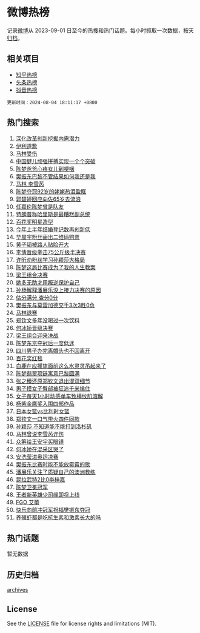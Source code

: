 # 微博热榜

记录[微博](https://www.weibo.com)从 2023-09-01 日至今的热搜和热门话题。每小时抓取一次数据，按天[归档](archives)。

## 相关项目

- [知乎热榜](https://github.com/hotarchive/zhihu)
- [头条热榜](https://github.com/hotarchive/toutiao)
- [抖音热榜](https://github.com/hotarchive/douyin)


`更新时间：2024-08-04 18:11:17 +0800`

## 热门搜索

1. [深化改革创新挖掘内需潜力](https://m.weibo.cn/search?containerid=100103type%3D1%26t%3D10%26q%3D%23%E6%B7%B1%E5%8C%96%E6%94%B9%E9%9D%A9%E5%88%9B%E6%96%B0%E6%8C%96%E6%8E%98%E5%86%85%E9%9C%80%E6%BD%9C%E5%8A%9B%23&stream_entry_id=51&isnewpage=1&extparam=seat%3D1%26cate%3D10103%26q%3D%2523%25E6%25B7%25B1%25E5%258C%2596%25E6%2594%25B9%25E9%259D%25A9%25E5%2588%259B%25E6%2596%25B0%25E6%258C%2596%25E6%258E%2598%25E5%2586%2585%25E9%259C%2580%25E6%25BD%259C%25E5%258A%259B%2523%26filter_type%3Drealtimehot%26dgr%3D0%26stream_entry_id%3D51%26c_type%3D51%26pos%3D0%26display_time%3D1722766276%26pre_seqid%3D172276627623002280877)
1. [伊利道歉](https://m.weibo.cn/search?containerid=100103type%3D1%26t%3D10%26q%3D%E4%BC%8A%E5%88%A9%E9%81%93%E6%AD%89&stream_entry_id=31&isnewpage=1&extparam=seat%3D1%26cate%3D5001%26q%3D%25E4%25BC%258A%25E5%2588%25A9%25E9%2581%2593%25E6%25AD%2589%26dgr%3D0%26stream_entry_id%3D31%26lcate%3D5001%26realpos%3D1%26band_rank%3D1%26filter_type%3Drealtimehot%26pos%3D0%26c_type%3D31%26flag%3D1%26display_time%3D1722766276%26pre_seqid%3D172276627623002280877)
1. [马林受伤](https://m.weibo.cn/search?containerid=100103type%3D1%26t%3D10%26q%3D%23%E9%A9%AC%E6%9E%97%E5%8F%97%E4%BC%A4%23&stream_entry_id=31&isnewpage=1&extparam=seat%3D1%26cate%3D5001%26q%3D%2523%25E9%25A9%25AC%25E6%259E%2597%25E5%258F%2597%25E4%25BC%25A4%2523%26dgr%3D0%26stream_entry_id%3D31%26lcate%3D5001%26realpos%3D2%26band_rank%3D2%26filter_type%3Drealtimehot%26pos%3D1%26c_type%3D31%26flag%3D2%26display_time%3D1722766276%26pre_seqid%3D172276627623002280877)
1. [中国健儿顽强拼搏实现一个个突破](https://m.weibo.cn/search?containerid=100103type%3D1%26t%3D10%26q%3D%23%E4%B8%AD%E5%9B%BD%E5%81%A5%E5%84%BF%E9%A1%BD%E5%BC%BA%E6%8B%BC%E6%90%8F%E5%AE%9E%E7%8E%B0%E4%B8%80%E4%B8%AA%E4%B8%AA%E7%AA%81%E7%A0%B4%23&stream_entry_id=31&isnewpage=1&extparam=seat%3D1%26cate%3D5001%26q%3D%2523%25E4%25B8%25AD%25E5%259B%25BD%25E5%2581%25A5%25E5%2584%25BF%25E9%25A1%25BD%25E5%25BC%25BA%25E6%258B%25BC%25E6%2590%258F%25E5%25AE%259E%25E7%258E%25B0%25E4%25B8%2580%25E4%25B8%25AA%25E4%25B8%25AA%25E7%25AA%2581%25E7%25A0%25B4%2523%26dgr%3D0%26stream_entry_id%3D31%26lcate%3D5001%26realpos%3D3%26band_rank%3D3%26filter_type%3Drealtimehot%26pos%3D2%26c_type%3D31%26flag%3D1%26display_time%3D1722766276%26pre_seqid%3D172276627623002280877)
1. [陈梦爸爸心疼女儿到哽咽](https://m.weibo.cn/search?containerid=100103type%3D1%26t%3D10%26q%3D%23%E9%99%88%E6%A2%A6%E7%88%B8%E7%88%B8%E5%BF%83%E7%96%BC%E5%A5%B3%E5%84%BF%E5%88%B0%E5%93%BD%E5%92%BD%23&stream_entry_id=31&isnewpage=1&extparam=seat%3D1%26cate%3D5001%26q%3D%2523%25E9%2599%2588%25E6%25A2%25A6%25E7%2588%25B8%25E7%2588%25B8%25E5%25BF%2583%25E7%2596%25BC%25E5%25A5%25B3%25E5%2584%25BF%25E5%2588%25B0%25E5%2593%25BD%25E5%2592%25BD%2523%26dgr%3D0%26stream_entry_id%3D31%26lcate%3D5001%26realpos%3D4%26band_rank%3D4%26filter_type%3Drealtimehot%26pos%3D3%26c_type%3D31%26flag%3D1%26display_time%3D1722766276%26pre_seqid%3D172276627623002280877)
1. [樊振东巴黎不管结果如何我还是我](https://m.weibo.cn/search?containerid=100103type%3D1%26t%3D10%26q%3D%23%E6%A8%8A%E6%8C%AF%E4%B8%9C%E5%B7%B4%E9%BB%8E%E4%B8%8D%E7%AE%A1%E7%BB%93%E6%9E%9C%E5%A6%82%E4%BD%95%E6%88%91%E8%BF%98%E6%98%AF%E6%88%91%23&stream_entry_id=31&isnewpage=1&extparam=seat%3D1%26cate%3D5001%26q%3D%2523%25E6%25A8%258A%25E6%258C%25AF%25E4%25B8%259C%25E5%25B7%25B4%25E9%25BB%258E%25E4%25B8%258D%25E7%25AE%25A1%25E7%25BB%2593%25E6%259E%259C%25E5%25A6%2582%25E4%25BD%2595%25E6%2588%2591%25E8%25BF%2598%25E6%2598%25AF%25E6%2588%2591%2523%26dgr%3D0%26stream_entry_id%3D31%26lcate%3D5001%26realpos%3D5%26band_rank%3D5%26filter_type%3Drealtimehot%26pos%3D4%26c_type%3D31%26flag%3D1%26display_time%3D1722766276%26pre_seqid%3D172276627623002280877)
1. [马林 李雪芮](https://m.weibo.cn/search?containerid=100103type%3D1%26t%3D10%26q%3D%E9%A9%AC%E6%9E%97+%E6%9D%8E%E9%9B%AA%E8%8A%AE&stream_entry_id=31&isnewpage=1&extparam=seat%3D1%26cate%3D5001%26q%3D%25E9%25A9%25AC%25E6%259E%2597%2520%25E6%259D%258E%25E9%259B%25AA%25E8%258A%25AE%26dgr%3D0%26stream_entry_id%3D31%26lcate%3D5001%26realpos%3D6%26band_rank%3D6%26filter_type%3Drealtimehot%26pos%3D5%26c_type%3D31%26flag%3D1%26display_time%3D1722766276%26pre_seqid%3D172276627623002280877)
1. [陈梦夺冠92岁的姥姥热泪盈眶](https://m.weibo.cn/search?containerid=100103type%3D1%26t%3D10%26q%3D%23%E9%99%88%E6%A2%A6%E5%A4%BA%E5%86%A092%E5%B2%81%E7%9A%84%E5%A7%A5%E5%A7%A5%E7%83%AD%E6%B3%AA%E7%9B%88%E7%9C%B6%23&stream_entry_id=31&isnewpage=1&extparam=seat%3D1%26cate%3D5001%26q%3D%2523%25E9%2599%2588%25E6%25A2%25A6%25E5%25A4%25BA%25E5%2586%25A092%25E5%25B2%2581%25E7%259A%2584%25E5%25A7%25A5%25E5%25A7%25A5%25E7%2583%25AD%25E6%25B3%25AA%25E7%259B%2588%25E7%259C%25B6%2523%26dgr%3D0%26stream_entry_id%3D31%26lcate%3D5001%26realpos%3D7%26band_rank%3D7%26filter_type%3Drealtimehot%26pos%3D6%26c_type%3D31%26flag%3D2%26display_time%3D1722766276%26pre_seqid%3D172276627623002280877)
1. [郭碧婷回应向佐65岁去流浪](https://m.weibo.cn/search?containerid=100103type%3D1%26t%3D10%26q%3D%23%E9%83%AD%E7%A2%A7%E5%A9%B7%E5%9B%9E%E5%BA%94%E5%90%91%E4%BD%9065%E5%B2%81%E5%8E%BB%E6%B5%81%E6%B5%AA%23&stream_entry_id=31&isnewpage=1&extparam=seat%3D1%26cate%3D5001%26q%3D%2523%25E9%2583%25AD%25E7%25A2%25A7%25E5%25A9%25B7%25E5%259B%259E%25E5%25BA%2594%25E5%2590%2591%25E4%25BD%259065%25E5%25B2%2581%25E5%258E%25BB%25E6%25B5%2581%25E6%25B5%25AA%2523%26dgr%3D0%26stream_entry_id%3D31%26lcate%3D5001%26realpos%3D8%26band_rank%3D8%26filter_type%3Drealtimehot%26pos%3D7%26c_type%3D31%26flag%3D1%26display_time%3D1722766276%26pre_seqid%3D172276627623002280877)
1. [任嘉伦陈梦曾是队友](https://m.weibo.cn/search?containerid=100103type%3D1%26t%3D10%26q%3D%23%E4%BB%BB%E5%98%89%E4%BC%A6%E9%99%88%E6%A2%A6%E6%9B%BE%E6%98%AF%E9%98%9F%E5%8F%8B%23&stream_entry_id=31&isnewpage=1&extparam=seat%3D1%26cate%3D5001%26q%3D%2523%25E4%25BB%25BB%25E5%2598%2589%25E4%25BC%25A6%25E9%2599%2588%25E6%25A2%25A6%25E6%259B%25BE%25E6%2598%25AF%25E9%2598%259F%25E5%258F%258B%2523%26dgr%3D0%26stream_entry_id%3D31%26lcate%3D5001%26realpos%3D9%26band_rank%3D9%26filter_type%3Drealtimehot%26pos%3D8%26c_type%3D31%26flag%3D16%26display_time%3D1722766276%26pre_seqid%3D172276627623002280877)
1. [特朗普称哈里斯是最糟糕副总统](https://m.weibo.cn/search?containerid=100103type%3D1%26t%3D10%26q%3D%23%E7%89%B9%E6%9C%97%E6%99%AE%E7%A7%B0%E5%93%88%E9%87%8C%E6%96%AF%E6%98%AF%E6%9C%80%E7%B3%9F%E7%B3%95%E5%89%AF%E6%80%BB%E7%BB%9F%23&stream_entry_id=31&isnewpage=1&extparam=seat%3D1%26cate%3D5001%26q%3D%2523%25E7%2589%25B9%25E6%259C%2597%25E6%2599%25AE%25E7%25A7%25B0%25E5%2593%2588%25E9%2587%258C%25E6%2596%25AF%25E6%2598%25AF%25E6%259C%2580%25E7%25B3%259F%25E7%25B3%2595%25E5%2589%25AF%25E6%2580%25BB%25E7%25BB%259F%2523%26dgr%3D0%26stream_entry_id%3D31%26lcate%3D5001%26realpos%3D10%26band_rank%3D10%26filter_type%3Drealtimehot%26pos%3D9%26c_type%3D31%26flag%3D0%26display_time%3D1722766276%26pre_seqid%3D172276627623002280877)
1. [百花奖明星造型](https://m.weibo.cn/search?containerid=100103type%3D1%26t%3D10%26q%3D%23%E7%99%BE%E8%8A%B1%E5%A5%96%E6%98%8E%E6%98%9F%E9%80%A0%E5%9E%8B%23&stream_entry_id=31&isnewpage=1&extparam=seat%3D1%26cate%3D5001%26q%3D%2523%25E7%2599%25BE%25E8%258A%25B1%25E5%25A5%2596%25E6%2598%258E%25E6%2598%259F%25E9%2580%25A0%25E5%259E%258B%2523%26dgr%3D0%26stream_entry_id%3D31%26lcate%3D5001%26realpos%3D11%26band_rank%3D11%26filter_type%3Drealtimehot%26pos%3D10%26c_type%3D31%26flag%3D1%26display_time%3D1722766276%26pre_seqid%3D172276627623002280877)
1. [今年上半年结婚登记数再创新低](https://m.weibo.cn/search?containerid=100103type%3D1%26t%3D10%26q%3D%23%E4%BB%8A%E5%B9%B4%E4%B8%8A%E5%8D%8A%E5%B9%B4%E7%BB%93%E5%A9%9A%E7%99%BB%E8%AE%B0%E6%95%B0%E5%86%8D%E5%88%9B%E6%96%B0%E4%BD%8E%23&stream_entry_id=31&isnewpage=1&extparam=seat%3D1%26cate%3D5001%26q%3D%2523%25E4%25BB%258A%25E5%25B9%25B4%25E4%25B8%258A%25E5%258D%258A%25E5%25B9%25B4%25E7%25BB%2593%25E5%25A9%259A%25E7%2599%25BB%25E8%25AE%25B0%25E6%2595%25B0%25E5%2586%258D%25E5%2588%259B%25E6%2596%25B0%25E4%25BD%258E%2523%26dgr%3D0%26stream_entry_id%3D31%26lcate%3D5001%26realpos%3D12%26band_rank%3D12%26filter_type%3Drealtimehot%26pos%3D11%26c_type%3D31%26flag%3D0%26display_time%3D1722766276%26pre_seqid%3D172276627623002280877)
1. [华晨宇粉丝画出二维码购票](https://m.weibo.cn/search?containerid=100103type%3D1%26t%3D10%26q%3D%23%E5%8D%8E%E6%99%A8%E5%AE%87%E7%B2%89%E4%B8%9D%E7%94%BB%E5%87%BA%E4%BA%8C%E7%BB%B4%E7%A0%81%E8%B4%AD%E7%A5%A8%23&stream_entry_id=31&isnewpage=1&extparam=seat%3D1%26cate%3D5001%26q%3D%2523%25E5%258D%258E%25E6%2599%25A8%25E5%25AE%2587%25E7%25B2%2589%25E4%25B8%259D%25E7%2594%25BB%25E5%2587%25BA%25E4%25BA%258C%25E7%25BB%25B4%25E7%25A0%2581%25E8%25B4%25AD%25E7%25A5%25A8%2523%26dgr%3D0%26stream_entry_id%3D31%26lcate%3D5001%26realpos%3D13%26band_rank%3D13%26filter_type%3Drealtimehot%26pos%3D12%26c_type%3D31%26flag%3D0%26display_time%3D1722766276%26pre_seqid%3D172276627623002280877)
1. [黄子韬被路人贴脸开大](https://m.weibo.cn/search?containerid=100103type%3D1%26t%3D10%26q%3D%23%E9%BB%84%E5%AD%90%E9%9F%AC%E8%A2%AB%E8%B7%AF%E4%BA%BA%E8%B4%B4%E8%84%B8%E5%BC%80%E5%A4%A7%23&stream_entry_id=31&isnewpage=1&extparam=seat%3D1%26cate%3D5001%26q%3D%2523%25E9%25BB%2584%25E5%25AD%2590%25E9%259F%25AC%25E8%25A2%25AB%25E8%25B7%25AF%25E4%25BA%25BA%25E8%25B4%25B4%25E8%2584%25B8%25E5%25BC%2580%25E5%25A4%25A7%2523%26dgr%3D0%26stream_entry_id%3D31%26lcate%3D5001%26realpos%3D14%26band_rank%3D14%26filter_type%3Drealtimehot%26pos%3D13%26c_type%3D31%26flag%3D0%26display_time%3D1722766276%26pre_seqid%3D172276627623002280877)
1. [李倩晋级拳击75公斤级半决赛](https://m.weibo.cn/search?containerid=100103type%3D1%26t%3D10%26q%3D%23%E6%9D%8E%E5%80%A9%E6%99%8B%E7%BA%A7%E6%8B%B3%E5%87%BB75%E5%85%AC%E6%96%A4%E7%BA%A7%E5%8D%8A%E5%86%B3%E8%B5%9B%23&stream_entry_id=31&isnewpage=1&extparam=seat%3D1%26cate%3D5001%26q%3D%2523%25E6%259D%258E%25E5%2580%25A9%25E6%2599%258B%25E7%25BA%25A7%25E6%258B%25B3%25E5%2587%25BB75%25E5%2585%25AC%25E6%2596%25A4%25E7%25BA%25A7%25E5%258D%258A%25E5%2586%25B3%25E8%25B5%259B%2523%26dgr%3D0%26stream_entry_id%3D31%26lcate%3D5001%26realpos%3D15%26band_rank%3D15%26filter_type%3Drealtimehot%26pos%3D14%26c_type%3D31%26flag%3D1%26display_time%3D1722766276%26pre_seqid%3D172276627623002280877)
1. [许昕劝粉丝学习孙颖莎大格局](https://m.weibo.cn/search?containerid=100103type%3D1%26t%3D10%26q%3D%23%E8%AE%B8%E6%98%95%E5%8A%9D%E7%B2%89%E4%B8%9D%E5%AD%A6%E4%B9%A0%E5%AD%99%E9%A2%96%E8%8E%8E%E5%A4%A7%E6%A0%BC%E5%B1%80%23&stream_entry_id=31&isnewpage=1&extparam=seat%3D1%26cate%3D5001%26q%3D%2523%25E8%25AE%25B8%25E6%2598%2595%25E5%258A%259D%25E7%25B2%2589%25E4%25B8%259D%25E5%25AD%25A6%25E4%25B9%25A0%25E5%25AD%2599%25E9%25A2%2596%25E8%258E%258E%25E5%25A4%25A7%25E6%25A0%25BC%25E5%25B1%2580%2523%26dgr%3D0%26stream_entry_id%3D31%26lcate%3D5001%26realpos%3D16%26band_rank%3D16%26filter_type%3Drealtimehot%26pos%3D15%26c_type%3D31%26flag%3D1%26display_time%3D1722766276%26pre_seqid%3D172276627623002280877)
1. [陈梦这局比赛成为了我的人生教案](https://m.weibo.cn/search?containerid=100103type%3D1%26t%3D10%26q%3D%23%E9%99%88%E6%A2%A6%E8%BF%99%E5%B1%80%E6%AF%94%E8%B5%9B%E6%88%90%E4%B8%BA%E4%BA%86%E6%88%91%E7%9A%84%E4%BA%BA%E7%94%9F%E6%95%99%E6%A1%88%23&stream_entry_id=31&isnewpage=1&extparam=seat%3D1%26cate%3D5001%26q%3D%2523%25E9%2599%2588%25E6%25A2%25A6%25E8%25BF%2599%25E5%25B1%2580%25E6%25AF%2594%25E8%25B5%259B%25E6%2588%2590%25E4%25B8%25BA%25E4%25BA%2586%25E6%2588%2591%25E7%259A%2584%25E4%25BA%25BA%25E7%2594%259F%25E6%2595%2599%25E6%25A1%2588%2523%26dgr%3D0%26stream_entry_id%3D31%26lcate%3D5001%26realpos%3D17%26band_rank%3D17%26filter_type%3Drealtimehot%26pos%3D16%26c_type%3D31%26flag%3D0%26display_time%3D1722766276%26pre_seqid%3D172276627623002280877)
1. [梁王组合决赛](https://m.weibo.cn/search?containerid=100103type%3D1%26t%3D10%26q%3D%23%E6%A2%81%E7%8E%8B%E7%BB%84%E5%90%88%E5%86%B3%E8%B5%9B%23&stream_entry_id=31&isnewpage=1&extparam=seat%3D1%26cate%3D5001%26q%3D%2523%25E6%25A2%2581%25E7%258E%258B%25E7%25BB%2584%25E5%2590%2588%25E5%2586%25B3%25E8%25B5%259B%2523%26dgr%3D0%26stream_entry_id%3D31%26lcate%3D5001%26realpos%3D18%26band_rank%3D18%26filter_type%3Drealtimehot%26pos%3D17%26c_type%3D31%26flag%3D0%26display_time%3D1722766276%26pre_seqid%3D172276627623002280877)
1. [她多无助才用叛逆保护自己](https://m.weibo.cn/search?containerid=100103type%3D1%26t%3D10%26q%3D%E5%A5%B9%E5%A4%9A%E6%97%A0%E5%8A%A9%E6%89%8D%E7%94%A8%E5%8F%9B%E9%80%86%E4%BF%9D%E6%8A%A4%E8%87%AA%E5%B7%B1&stream_entry_id=31&isnewpage=1&extparam=seat%3D1%26cate%3D5001%26q%3D%25E5%25A5%25B9%25E5%25A4%259A%25E6%2597%25A0%25E5%258A%25A9%25E6%2589%258D%25E7%2594%25A8%25E5%258F%259B%25E9%2580%2586%25E4%25BF%259D%25E6%258A%25A4%25E8%2587%25AA%25E5%25B7%25B1%26dgr%3D0%26stream_entry_id%3D31%26lcate%3D5001%26realpos%3D19%26band_rank%3D19%26filter_type%3Drealtimehot%26pos%3D18%26c_type%3D31%26flag%3D0%26display_time%3D1722766276%26pre_seqid%3D172276627623002280877)
1. [孙杨解释潘展乐没上接力决赛的原因](https://m.weibo.cn/search?containerid=100103type%3D1%26t%3D10%26q%3D%23%E5%AD%99%E6%9D%A8%E8%A7%A3%E9%87%8A%E6%BD%98%E5%B1%95%E4%B9%90%E6%B2%A1%E4%B8%8A%E6%8E%A5%E5%8A%9B%E5%86%B3%E8%B5%9B%E7%9A%84%E5%8E%9F%E5%9B%A0%23&stream_entry_id=31&isnewpage=1&extparam=seat%3D1%26cate%3D5001%26q%3D%2523%25E5%25AD%2599%25E6%259D%25A8%25E8%25A7%25A3%25E9%2587%258A%25E6%25BD%2598%25E5%25B1%2595%25E4%25B9%2590%25E6%25B2%25A1%25E4%25B8%258A%25E6%258E%25A5%25E5%258A%259B%25E5%2586%25B3%25E8%25B5%259B%25E7%259A%2584%25E5%258E%259F%25E5%259B%25A0%2523%26dgr%3D0%26stream_entry_id%3D31%26lcate%3D5001%26realpos%3D20%26band_rank%3D20%26filter_type%3Drealtimehot%26pos%3D19%26c_type%3D31%26flag%3D0%26display_time%3D1722766276%26pre_seqid%3D172276627623002280877)
1. [估分满分 查分0分](https://m.weibo.cn/search?containerid=100103type%3D1%26t%3D10%26q%3D%E4%BC%B0%E5%88%86%E6%BB%A1%E5%88%86+%E6%9F%A5%E5%88%860%E5%88%86&stream_entry_id=31&isnewpage=1&extparam=seat%3D1%26cate%3D5001%26q%3D%25E4%25BC%25B0%25E5%2588%2586%25E6%25BB%25A1%25E5%2588%2586%2520%25E6%259F%25A5%25E5%2588%25860%25E5%2588%2586%26dgr%3D0%26stream_entry_id%3D31%26lcate%3D5001%26realpos%3D21%26band_rank%3D21%26filter_type%3Drealtimehot%26pos%3D20%26c_type%3D31%26flag%3D1%26display_time%3D1722766276%26pre_seqid%3D172276627623002280877)
1. [樊振东与莫雷加德交手3次3胜0负](https://m.weibo.cn/search?containerid=100103type%3D1%26t%3D10%26q%3D%23%E6%A8%8A%E6%8C%AF%E4%B8%9C%E4%B8%8E%E8%8E%AB%E9%9B%B7%E5%8A%A0%E5%BE%B7%E4%BA%A4%E6%89%8B3%E6%AC%A13%E8%83%9C0%E8%B4%9F%23&stream_entry_id=31&isnewpage=1&extparam=seat%3D1%26cate%3D5001%26q%3D%2523%25E6%25A8%258A%25E6%258C%25AF%25E4%25B8%259C%25E4%25B8%258E%25E8%258E%25AB%25E9%259B%25B7%25E5%258A%25A0%25E5%25BE%25B7%25E4%25BA%25A4%25E6%2589%258B3%25E6%25AC%25A13%25E8%2583%259C0%25E8%25B4%259F%2523%26dgr%3D0%26stream_entry_id%3D31%26lcate%3D5001%26realpos%3D22%26band_rank%3D22%26filter_type%3Drealtimehot%26pos%3D21%26c_type%3D31%26flag%3D1%26display_time%3D1722766276%26pre_seqid%3D172276627623002280877)
1. [马林退赛](https://m.weibo.cn/search?containerid=100103type%3D1%26t%3D10%26q%3D%23%E9%A9%AC%E6%9E%97%E9%80%80%E8%B5%9B%23&stream_entry_id=31&isnewpage=1&extparam=seat%3D1%26cate%3D5001%26q%3D%2523%25E9%25A9%25AC%25E6%259E%2597%25E9%2580%2580%25E8%25B5%259B%2523%26dgr%3D0%26stream_entry_id%3D31%26lcate%3D5001%26realpos%3D23%26band_rank%3D23%26filter_type%3Drealtimehot%26pos%3D22%26c_type%3D31%26flag%3D0%26display_time%3D1722766276%26pre_seqid%3D172276627623002280877)
1. [郑钦文多年没喝过一次饮料](https://m.weibo.cn/search?containerid=100103type%3D1%26t%3D10%26q%3D%23%E9%83%91%E9%92%A6%E6%96%87%E5%A4%9A%E5%B9%B4%E6%B2%A1%E5%96%9D%E8%BF%87%E4%B8%80%E6%AC%A1%E9%A5%AE%E6%96%99%23&stream_entry_id=31&isnewpage=1&extparam=seat%3D1%26cate%3D5001%26q%3D%2523%25E9%2583%2591%25E9%2592%25A6%25E6%2596%2587%25E5%25A4%259A%25E5%25B9%25B4%25E6%25B2%25A1%25E5%2596%259D%25E8%25BF%2587%25E4%25B8%2580%25E6%25AC%25A1%25E9%25A5%25AE%25E6%2596%2599%2523%26dgr%3D0%26stream_entry_id%3D31%26lcate%3D5001%26realpos%3D24%26band_rank%3D24%26filter_type%3Drealtimehot%26pos%3D23%26c_type%3D31%26flag%3D0%26display_time%3D1722766276%26pre_seqid%3D172276627623002280877)
1. [何冰娇晋级决赛](https://m.weibo.cn/search?containerid=100103type%3D1%26t%3D10%26q%3D%23%E4%BD%95%E5%86%B0%E5%A8%87%E6%99%8B%E7%BA%A7%E5%86%B3%E8%B5%9B%23&stream_entry_id=31&isnewpage=1&extparam=seat%3D1%26cate%3D5001%26q%3D%2523%25E4%25BD%2595%25E5%2586%25B0%25E5%25A8%2587%25E6%2599%258B%25E7%25BA%25A7%25E5%2586%25B3%25E8%25B5%259B%2523%26dgr%3D0%26stream_entry_id%3D31%26lcate%3D5001%26realpos%3D25%26band_rank%3D25%26filter_type%3Drealtimehot%26pos%3D24%26c_type%3D31%26flag%3D0%26display_time%3D1722766276%26pre_seqid%3D172276627623002280877)
1. [梁王组合迎来决战](https://m.weibo.cn/search?containerid=100103type%3D1%26t%3D10%26q%3D%23%E6%A2%81%E7%8E%8B%E7%BB%84%E5%90%88%E8%BF%8E%E6%9D%A5%E5%86%B3%E6%88%98%23&stream_entry_id=31&isnewpage=1&extparam=seat%3D1%26cate%3D5001%26q%3D%2523%25E6%25A2%2581%25E7%258E%258B%25E7%25BB%2584%25E5%2590%2588%25E8%25BF%258E%25E6%259D%25A5%25E5%2586%25B3%25E6%2588%2598%2523%26dgr%3D0%26stream_entry_id%3D31%26lcate%3D5001%26realpos%3D26%26band_rank%3D26%26filter_type%3Drealtimehot%26pos%3D25%26c_type%3D31%26flag%3D0%26display_time%3D1722766276%26pre_seqid%3D172276627623002280877)
1. [陈梦东京夺冠后一度低迷](https://m.weibo.cn/search?containerid=100103type%3D1%26t%3D10%26q%3D%23%E9%99%88%E6%A2%A6%E4%B8%9C%E4%BA%AC%E5%A4%BA%E5%86%A0%E5%90%8E%E4%B8%80%E5%BA%A6%E4%BD%8E%E8%BF%B7%23&stream_entry_id=31&isnewpage=1&extparam=seat%3D1%26cate%3D5001%26q%3D%2523%25E9%2599%2588%25E6%25A2%25A6%25E4%25B8%259C%25E4%25BA%25AC%25E5%25A4%25BA%25E5%2586%25A0%25E5%2590%258E%25E4%25B8%2580%25E5%25BA%25A6%25E4%25BD%258E%25E8%25BF%25B7%2523%26dgr%3D0%26stream_entry_id%3D31%26lcate%3D5001%26realpos%3D27%26band_rank%3D27%26filter_type%3Drealtimehot%26pos%3D26%26c_type%3D31%26flag%3D0%26display_time%3D1722766276%26pre_seqid%3D172276627623002280877)
1. [四川男子办完离婚头也不回离开](https://m.weibo.cn/search?containerid=100103type%3D1%26t%3D10%26q%3D%23%E5%9B%9B%E5%B7%9D%E7%94%B7%E5%AD%90%E5%8A%9E%E5%AE%8C%E7%A6%BB%E5%A9%9A%E5%A4%B4%E4%B9%9F%E4%B8%8D%E5%9B%9E%E7%A6%BB%E5%BC%80%23&stream_entry_id=31&isnewpage=1&extparam=seat%3D1%26cate%3D5001%26q%3D%2523%25E5%259B%259B%25E5%25B7%259D%25E7%2594%25B7%25E5%25AD%2590%25E5%258A%259E%25E5%25AE%258C%25E7%25A6%25BB%25E5%25A9%259A%25E5%25A4%25B4%25E4%25B9%259F%25E4%25B8%258D%25E5%259B%259E%25E7%25A6%25BB%25E5%25BC%2580%2523%26dgr%3D0%26stream_entry_id%3D31%26lcate%3D5001%26realpos%3D28%26band_rank%3D28%26filter_type%3Drealtimehot%26pos%3D27%26c_type%3D31%26flag%3D1%26display_time%3D1722766276%26pre_seqid%3D172276627623002280877)
1. [百花奖红毯](https://m.weibo.cn/search?containerid=100103type%3D1%26t%3D10%26q%3D%23%E7%99%BE%E8%8A%B1%E5%A5%96%E7%BA%A2%E6%AF%AF%23&stream_entry_id=31&isnewpage=1&extparam=seat%3D1%26cate%3D5001%26q%3D%2523%25E7%2599%25BE%25E8%258A%25B1%25E5%25A5%2596%25E7%25BA%25A2%25E6%25AF%25AF%2523%26dgr%3D0%26stream_entry_id%3D31%26lcate%3D5001%26realpos%3D29%26band_rank%3D29%26filter_type%3Drealtimehot%26pos%3D28%26c_type%3D31%26flag%3D1%26display_time%3D1722766276%26pre_seqid%3D172276627623002280877)
1. [白鹿在应援旗面前这么水灵灵吊起来了](https://m.weibo.cn/search?containerid=100103type%3D1%26t%3D10%26q%3D%23%E7%99%BD%E9%B9%BF%E5%9C%A8%E5%BA%94%E6%8F%B4%E6%97%97%E9%9D%A2%E5%89%8D%E8%BF%99%E4%B9%88%E6%B0%B4%E7%81%B5%E7%81%B5%E5%90%8A%E8%B5%B7%E6%9D%A5%E4%BA%86%23&stream_entry_id=31&isnewpage=1&extparam=seat%3D1%26cate%3D5001%26q%3D%2523%25E7%2599%25BD%25E9%25B9%25BF%25E5%259C%25A8%25E5%25BA%2594%25E6%258F%25B4%25E6%2597%2597%25E9%259D%25A2%25E5%2589%258D%25E8%25BF%2599%25E4%25B9%2588%25E6%25B0%25B4%25E7%2581%25B5%25E7%2581%25B5%25E5%2590%258A%25E8%25B5%25B7%25E6%259D%25A5%25E4%25BA%2586%2523%26dgr%3D0%26stream_entry_id%3D31%26lcate%3D5001%26realpos%3D30%26band_rank%3D30%26filter_type%3Drealtimehot%26pos%3D29%26c_type%3D31%26flag%3D0%26display_time%3D1722766276%26pre_seqid%3D172276627623002280877)
1. [陈梦翡翠项链寓意巴黎圆满](https://m.weibo.cn/search?containerid=100103type%3D1%26t%3D10%26q%3D%23%E9%99%88%E6%A2%A6%E7%BF%A1%E7%BF%A0%E9%A1%B9%E9%93%BE%E5%AF%93%E6%84%8F%E5%B7%B4%E9%BB%8E%E5%9C%86%E6%BB%A1%23&stream_entry_id=31&isnewpage=1&extparam=seat%3D1%26cate%3D5001%26q%3D%2523%25E9%2599%2588%25E6%25A2%25A6%25E7%25BF%25A1%25E7%25BF%25A0%25E9%25A1%25B9%25E9%2593%25BE%25E5%25AF%2593%25E6%2584%258F%25E5%25B7%25B4%25E9%25BB%258E%25E5%259C%2586%25E6%25BB%25A1%2523%26dgr%3D0%26stream_entry_id%3D31%26lcate%3D5001%26realpos%3D31%26band_rank%3D31%26filter_type%3Drealtimehot%26pos%3D30%26c_type%3D31%26flag%3D0%26display_time%3D1722766276%26pre_seqid%3D172276627623002280877)
1. [张之臻还原郑钦文退出混双细节](https://m.weibo.cn/search?containerid=100103type%3D1%26t%3D10%26q%3D%23%E5%BC%A0%E4%B9%8B%E8%87%BB%E8%BF%98%E5%8E%9F%E9%83%91%E9%92%A6%E6%96%87%E9%80%80%E5%87%BA%E6%B7%B7%E5%8F%8C%E7%BB%86%E8%8A%82%23&stream_entry_id=31&isnewpage=1&extparam=seat%3D1%26cate%3D5001%26q%3D%2523%25E5%25BC%25A0%25E4%25B9%258B%25E8%2587%25BB%25E8%25BF%2598%25E5%258E%259F%25E9%2583%2591%25E9%2592%25A6%25E6%2596%2587%25E9%2580%2580%25E5%2587%25BA%25E6%25B7%25B7%25E5%258F%258C%25E7%25BB%2586%25E8%258A%2582%2523%26dgr%3D0%26stream_entry_id%3D31%26lcate%3D5001%26realpos%3D32%26band_rank%3D32%26filter_type%3Drealtimehot%26pos%3D31%26c_type%3D31%26flag%3D0%26display_time%3D1722766276%26pre_seqid%3D172276627623002280877)
1. [男子摸女子臀部被狂追千米擒住](https://m.weibo.cn/search?containerid=100103type%3D1%26t%3D10%26q%3D%23%E7%94%B7%E5%AD%90%E6%91%B8%E5%A5%B3%E5%AD%90%E8%87%80%E9%83%A8%E8%A2%AB%E7%8B%82%E8%BF%BD%E5%8D%83%E7%B1%B3%E6%93%92%E4%BD%8F%23&stream_entry_id=31&isnewpage=1&extparam=seat%3D1%26cate%3D5001%26q%3D%2523%25E7%2594%25B7%25E5%25AD%2590%25E6%2591%25B8%25E5%25A5%25B3%25E5%25AD%2590%25E8%2587%2580%25E9%2583%25A8%25E8%25A2%25AB%25E7%258B%2582%25E8%25BF%25BD%25E5%258D%2583%25E7%25B1%25B3%25E6%2593%2592%25E4%25BD%258F%2523%26dgr%3D0%26stream_entry_id%3D31%26lcate%3D5001%26realpos%3D33%26band_rank%3D33%26filter_type%3Drealtimehot%26pos%3D32%26c_type%3D31%26flag%3D0%26display_time%3D1722766276%26pre_seqid%3D172276627623002280877)
1. [女子每天1小时动感单车致横纹肌溶解](https://m.weibo.cn/search?containerid=100103type%3D1%26t%3D10%26q%3D%23%E5%A5%B3%E5%AD%90%E6%AF%8F%E5%A4%A91%E5%B0%8F%E6%97%B6%E5%8A%A8%E6%84%9F%E5%8D%95%E8%BD%A6%E8%87%B4%E6%A8%AA%E7%BA%B9%E8%82%8C%E6%BA%B6%E8%A7%A3%23&stream_entry_id=31&isnewpage=1&extparam=seat%3D1%26cate%3D5001%26q%3D%2523%25E5%25A5%25B3%25E5%25AD%2590%25E6%25AF%258F%25E5%25A4%25A91%25E5%25B0%258F%25E6%2597%25B6%25E5%258A%25A8%25E6%2584%259F%25E5%258D%2595%25E8%25BD%25A6%25E8%2587%25B4%25E6%25A8%25AA%25E7%25BA%25B9%25E8%2582%258C%25E6%25BA%25B6%25E8%25A7%25A3%2523%26dgr%3D0%26stream_entry_id%3D31%26lcate%3D5001%26realpos%3D34%26band_rank%3D34%26filter_type%3Drealtimehot%26pos%3D33%26c_type%3D31%26flag%3D0%26display_time%3D1722766276%26pre_seqid%3D172276627623002280877)
1. [杨紫金鹰奖入围四部作品](https://m.weibo.cn/search?containerid=100103type%3D1%26t%3D10%26q%3D%23%E6%9D%A8%E7%B4%AB%E9%87%91%E9%B9%B0%E5%A5%96%E5%85%A5%E5%9B%B4%E5%9B%9B%E9%83%A8%E4%BD%9C%E5%93%81%23&stream_entry_id=31&isnewpage=1&extparam=seat%3D1%26cate%3D5001%26q%3D%2523%25E6%259D%25A8%25E7%25B4%25AB%25E9%2587%2591%25E9%25B9%25B0%25E5%25A5%2596%25E5%2585%25A5%25E5%259B%25B4%25E5%259B%259B%25E9%2583%25A8%25E4%25BD%259C%25E5%2593%2581%2523%26dgr%3D0%26stream_entry_id%3D31%26lcate%3D5001%26realpos%3D35%26band_rank%3D35%26filter_type%3Drealtimehot%26pos%3D34%26c_type%3D31%26flag%3D0%26display_time%3D1722766276%26pre_seqid%3D172276627623002280877)
1. [日本女篮vs比利时女篮](https://m.weibo.cn/search?containerid=100103type%3D1%26t%3D10%26q%3D%23%E6%97%A5%E6%9C%AC%E5%A5%B3%E7%AF%AEvs%E6%AF%94%E5%88%A9%E6%97%B6%E5%A5%B3%E7%AF%AE%23&stream_entry_id=31&isnewpage=1&extparam=seat%3D1%26cate%3D5001%26q%3D%2523%25E6%2597%25A5%25E6%259C%25AC%25E5%25A5%25B3%25E7%25AF%25AEvs%25E6%25AF%2594%25E5%2588%25A9%25E6%2597%25B6%25E5%25A5%25B3%25E7%25AF%25AE%2523%26dgr%3D0%26stream_entry_id%3D31%26lcate%3D5001%26realpos%3D36%26band_rank%3D36%26filter_type%3Drealtimehot%26pos%3D35%26c_type%3D31%26flag%3D1%26display_time%3D1722766276%26pre_seqid%3D172276627623002280877)
1. [郑钦文一口气带火四件同款](https://m.weibo.cn/search?containerid=100103type%3D1%26t%3D10%26q%3D%23%E9%83%91%E9%92%A6%E6%96%87%E4%B8%80%E5%8F%A3%E6%B0%94%E5%B8%A6%E7%81%AB%E5%9B%9B%E4%BB%B6%E5%90%8C%E6%AC%BE%23&stream_entry_id=31&isnewpage=1&extparam=seat%3D1%26cate%3D5001%26q%3D%2523%25E9%2583%2591%25E9%2592%25A6%25E6%2596%2587%25E4%25B8%2580%25E5%258F%25A3%25E6%25B0%2594%25E5%25B8%25A6%25E7%2581%25AB%25E5%259B%259B%25E4%25BB%25B6%25E5%2590%258C%25E6%25AC%25BE%2523%26dgr%3D0%26stream_entry_id%3D31%26lcate%3D5001%26realpos%3D37%26band_rank%3D37%26filter_type%3Drealtimehot%26pos%3D36%26c_type%3D31%26flag%3D1%26display_time%3D1722766276%26pre_seqid%3D172276627623002280877)
1. [孙颖莎 不知道能不能打到洛杉矶](https://m.weibo.cn/search?containerid=100103type%3D1%26t%3D10%26q%3D%E5%AD%99%E9%A2%96%E8%8E%8E+%E4%B8%8D%E7%9F%A5%E9%81%93%E8%83%BD%E4%B8%8D%E8%83%BD%E6%89%93%E5%88%B0%E6%B4%9B%E6%9D%89%E7%9F%B6&stream_entry_id=31&isnewpage=1&extparam=seat%3D1%26cate%3D5001%26q%3D%25E5%25AD%2599%25E9%25A2%2596%25E8%258E%258E%2520%25E4%25B8%258D%25E7%259F%25A5%25E9%2581%2593%25E8%2583%25BD%25E4%25B8%258D%25E8%2583%25BD%25E6%2589%2593%25E5%2588%25B0%25E6%25B4%259B%25E6%259D%2589%25E7%259F%25B6%26dgr%3D0%26stream_entry_id%3D31%26lcate%3D5001%26realpos%3D38%26band_rank%3D38%26filter_type%3Drealtimehot%26pos%3D37%26c_type%3D31%26flag%3D0%26display_time%3D1722766276%26pre_seqid%3D172276627623002280877)
1. [马林曾说李雪芮诈伤](https://m.weibo.cn/search?containerid=100103type%3D1%26t%3D10%26q%3D%23%E9%A9%AC%E6%9E%97%E6%9B%BE%E8%AF%B4%E6%9D%8E%E9%9B%AA%E8%8A%AE%E8%AF%88%E4%BC%A4%23&stream_entry_id=31&isnewpage=1&extparam=seat%3D1%26cate%3D5001%26q%3D%2523%25E9%25A9%25AC%25E6%259E%2597%25E6%259B%25BE%25E8%25AF%25B4%25E6%259D%258E%25E9%259B%25AA%25E8%258A%25AE%25E8%25AF%2588%25E4%25BC%25A4%2523%26dgr%3D0%26stream_entry_id%3D31%26lcate%3D5001%26realpos%3D39%26band_rank%3D39%26filter_type%3Drealtimehot%26pos%3D38%26c_type%3D31%26flag%3D1%26display_time%3D1722766276%26pre_seqid%3D172276627623002280877)
1. [众筹给王安宇买眼镜](https://m.weibo.cn/search?containerid=100103type%3D1%26t%3D10%26q%3D%23%E4%BC%97%E7%AD%B9%E7%BB%99%E7%8E%8B%E5%AE%89%E5%AE%87%E4%B9%B0%E7%9C%BC%E9%95%9C%23&stream_entry_id=31&isnewpage=1&extparam=seat%3D1%26cate%3D5001%26q%3D%2523%25E4%25BC%2597%25E7%25AD%25B9%25E7%25BB%2599%25E7%258E%258B%25E5%25AE%2589%25E5%25AE%2587%25E4%25B9%25B0%25E7%259C%25BC%25E9%2595%259C%2523%26dgr%3D0%26stream_entry_id%3D31%26lcate%3D5001%26realpos%3D40%26band_rank%3D40%26filter_type%3Drealtimehot%26pos%3D39%26c_type%3D31%26flag%3D1%26display_time%3D1722766276%26pre_seqid%3D172276627623002280877)
1. [何冰娇在混采区哭了](https://m.weibo.cn/search?containerid=100103type%3D1%26t%3D10%26q%3D%23%E4%BD%95%E5%86%B0%E5%A8%87%E5%9C%A8%E6%B7%B7%E9%87%87%E5%8C%BA%E5%93%AD%E4%BA%86%23&stream_entry_id=31&isnewpage=1&extparam=seat%3D1%26cate%3D5001%26q%3D%2523%25E4%25BD%2595%25E5%2586%25B0%25E5%25A8%2587%25E5%259C%25A8%25E6%25B7%25B7%25E9%2587%2587%25E5%258C%25BA%25E5%2593%25AD%25E4%25BA%2586%2523%26dgr%3D0%26stream_entry_id%3D31%26lcate%3D5001%26realpos%3D41%26band_rank%3D41%26filter_type%3Drealtimehot%26pos%3D40%26c_type%3D31%26flag%3D1%26display_time%3D1722766276%26pre_seqid%3D172276627623002280877)
1. [安洗莹进奥运决赛](https://m.weibo.cn/search?containerid=100103type%3D1%26t%3D10%26q%3D%23%E5%AE%89%E6%B4%97%E8%8E%B9%E8%BF%9B%E5%A5%A5%E8%BF%90%E5%86%B3%E8%B5%9B%23&stream_entry_id=31&isnewpage=1&extparam=seat%3D1%26cate%3D5001%26q%3D%2523%25E5%25AE%2589%25E6%25B4%2597%25E8%258E%25B9%25E8%25BF%259B%25E5%25A5%25A5%25E8%25BF%2590%25E5%2586%25B3%25E8%25B5%259B%2523%26dgr%3D0%26stream_entry_id%3D31%26lcate%3D5001%26realpos%3D42%26band_rank%3D42%26filter_type%3Drealtimehot%26pos%3D41%26c_type%3D31%26flag%3D0%26display_time%3D1722766276%26pre_seqid%3D172276627623002280877)
1. [樊振东比赛时能不能放霉霉的歌](https://m.weibo.cn/search?containerid=100103type%3D1%26t%3D10%26q%3D%23%E6%A8%8A%E6%8C%AF%E4%B8%9C%E6%AF%94%E8%B5%9B%E6%97%B6%E8%83%BD%E4%B8%8D%E8%83%BD%E6%94%BE%E9%9C%89%E9%9C%89%E7%9A%84%E6%AD%8C%23&stream_entry_id=31&isnewpage=1&extparam=seat%3D1%26cate%3D5001%26q%3D%2523%25E6%25A8%258A%25E6%258C%25AF%25E4%25B8%259C%25E6%25AF%2594%25E8%25B5%259B%25E6%2597%25B6%25E8%2583%25BD%25E4%25B8%258D%25E8%2583%25BD%25E6%2594%25BE%25E9%259C%2589%25E9%259C%2589%25E7%259A%2584%25E6%25AD%258C%2523%26dgr%3D0%26stream_entry_id%3D31%26lcate%3D5001%26realpos%3D43%26band_rank%3D43%26filter_type%3Drealtimehot%26pos%3D42%26c_type%3D31%26flag%3D1%26display_time%3D1722766276%26pre_seqid%3D172276627623002280877)
1. [潘展乐关注了质疑自己的澳洲教练](https://m.weibo.cn/search?containerid=100103type%3D1%26t%3D10%26q%3D%23%E6%BD%98%E5%B1%95%E4%B9%90%E5%85%B3%E6%B3%A8%E4%BA%86%E8%B4%A8%E7%96%91%E8%87%AA%E5%B7%B1%E7%9A%84%E6%BE%B3%E6%B4%B2%E6%95%99%E7%BB%83%23&stream_entry_id=31&isnewpage=1&extparam=seat%3D1%26cate%3D5001%26q%3D%2523%25E6%25BD%2598%25E5%25B1%2595%25E4%25B9%2590%25E5%2585%25B3%25E6%25B3%25A8%25E4%25BA%2586%25E8%25B4%25A8%25E7%2596%2591%25E8%2587%25AA%25E5%25B7%25B1%25E7%259A%2584%25E6%25BE%25B3%25E6%25B4%25B2%25E6%2595%2599%25E7%25BB%2583%2523%26dgr%3D0%26stream_entry_id%3D31%26lcate%3D5001%26realpos%3D44%26band_rank%3D44%26filter_type%3Drealtimehot%26pos%3D43%26c_type%3D31%26flag%3D0%26display_time%3D1722766276%26pre_seqid%3D172276627623002280877)
1. [昆拉武特2比0李梓嘉](https://m.weibo.cn/search?containerid=100103type%3D1%26t%3D10%26q%3D%E6%98%86%E6%8B%89%E6%AD%A6%E7%89%B92%E6%AF%940%E6%9D%8E%E6%A2%93%E5%98%89&stream_entry_id=31&isnewpage=1&extparam=seat%3D1%26cate%3D5001%26q%3D%25E6%2598%2586%25E6%258B%2589%25E6%25AD%25A6%25E7%2589%25B92%25E6%25AF%25940%25E6%259D%258E%25E6%25A2%2593%25E5%2598%2589%26dgr%3D0%26stream_entry_id%3D31%26lcate%3D5001%26realpos%3D45%26band_rank%3D45%26filter_type%3Drealtimehot%26pos%3D44%26c_type%3D31%26flag%3D1%26display_time%3D1722766276%26pre_seqid%3D172276627623002280877)
1. [陈梦卫冕冠军](https://m.weibo.cn/search?containerid=100103type%3D1%26t%3D10%26q%3D%23%E9%99%88%E6%A2%A6%E5%8D%AB%E5%86%95%E5%86%A0%E5%86%9B%23&stream_entry_id=31&isnewpage=1&extparam=seat%3D1%26cate%3D5001%26q%3D%2523%25E9%2599%2588%25E6%25A2%25A6%25E5%258D%25AB%25E5%2586%2595%25E5%2586%25A0%25E5%2586%259B%2523%26dgr%3D0%26stream_entry_id%3D31%26lcate%3D5001%26realpos%3D46%26band_rank%3D46%26filter_type%3Drealtimehot%26pos%3D45%26c_type%3D31%26flag%3D0%26display_time%3D1722766276%26pre_seqid%3D172276627623002280877)
1. [王者新英雄少司缘即将上线](https://m.weibo.cn/search?containerid=100103type%3D1%26t%3D10%26q%3D%23%E7%8E%8B%E8%80%85%E6%96%B0%E8%8B%B1%E9%9B%84%E5%B0%91%E5%8F%B8%E7%BC%98%E5%8D%B3%E5%B0%86%E4%B8%8A%E7%BA%BF%23&stream_entry_id=31&isnewpage=1&extparam=seat%3D1%26cate%3D5001%26q%3D%2523%25E7%258E%258B%25E8%2580%2585%25E6%2596%25B0%25E8%258B%25B1%25E9%259B%2584%25E5%25B0%2591%25E5%258F%25B8%25E7%25BC%2598%25E5%258D%25B3%25E5%25B0%2586%25E4%25B8%258A%25E7%25BA%25BF%2523%26dgr%3D0%26stream_entry_id%3D31%26lcate%3D5001%26realpos%3D47%26band_rank%3D47%26filter_type%3Drealtimehot%26pos%3D46%26c_type%3D31%26flag%3D1%26display_time%3D1722766276%26pre_seqid%3D172276627623002280877)
1. [FGO 艾蕾](https://m.weibo.cn/search?containerid=100103type%3D1%26t%3D10%26q%3DFGO+%E8%89%BE%E8%95%BE&stream_entry_id=31&isnewpage=1&extparam=seat%3D1%26cate%3D5001%26q%3DFGO%2520%25E8%2589%25BE%25E8%2595%25BE%26dgr%3D0%26stream_entry_id%3D31%26lcate%3D5001%26realpos%3D48%26band_rank%3D48%26filter_type%3Drealtimehot%26pos%3D47%26c_type%3D31%26flag%3D1%26display_time%3D1722766276%26pre_seqid%3D172276627623002280877)
1. [快乐向前冲冠军祝福樊振东夺冠](https://m.weibo.cn/search?containerid=100103type%3D1%26t%3D10%26q%3D%23%E5%BF%AB%E4%B9%90%E5%90%91%E5%89%8D%E5%86%B2%E5%86%A0%E5%86%9B%E7%A5%9D%E7%A6%8F%E6%A8%8A%E6%8C%AF%E4%B8%9C%E5%A4%BA%E5%86%A0%23&stream_entry_id=31&isnewpage=1&extparam=seat%3D1%26cate%3D5001%26q%3D%2523%25E5%25BF%25AB%25E4%25B9%2590%25E5%2590%2591%25E5%2589%258D%25E5%2586%25B2%25E5%2586%25A0%25E5%2586%259B%25E7%25A5%259D%25E7%25A6%258F%25E6%25A8%258A%25E6%258C%25AF%25E4%25B8%259C%25E5%25A4%25BA%25E5%2586%25A0%2523%26dgr%3D0%26stream_entry_id%3D31%26lcate%3D5001%26realpos%3D49%26band_rank%3D49%26filter_type%3Drealtimehot%26pos%3D48%26c_type%3D31%26flag%3D1%26display_time%3D1722766276%26pre_seqid%3D172276627623002280877)
1. [养殖虾都是吃抗生素和激素长大的吗](https://m.weibo.cn/search?containerid=100103type%3D1%26t%3D10%26q%3D%23%E5%85%BB%E6%AE%96%E8%99%BE%E9%83%BD%E6%98%AF%E5%90%83%E6%8A%97%E7%94%9F%E7%B4%A0%E5%92%8C%E6%BF%80%E7%B4%A0%E9%95%BF%E5%A4%A7%E7%9A%84%E5%90%97%23&stream_entry_id=31&isnewpage=1&extparam=seat%3D1%26cate%3D5001%26q%3D%2523%25E5%2585%25BB%25E6%25AE%2596%25E8%2599%25BE%25E9%2583%25BD%25E6%2598%25AF%25E5%2590%2583%25E6%258A%2597%25E7%2594%259F%25E7%25B4%25A0%25E5%2592%258C%25E6%25BF%2580%25E7%25B4%25A0%25E9%2595%25BF%25E5%25A4%25A7%25E7%259A%2584%25E5%2590%2597%2523%26dgr%3D0%26stream_entry_id%3D31%26lcate%3D5001%26realpos%3D50%26band_rank%3D50%26filter_type%3Drealtimehot%26pos%3D49%26c_type%3D31%26flag%3D1%26display_time%3D1722766276%26pre_seqid%3D172276627623002280877)

## 热门话题

暂无数据

## 历史归档

[archives](archives)

## License

See the [LICENSE](LICENSE) file for license rights and limitations (MIT).
